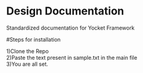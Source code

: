 # Design Documentation
Standardized documentation for Yocket Framework

#Steps for installation

1)Clone the Repo<br>
2)Paste the text present in sample.txt in the main file<br>
3)You are all set.<br>
